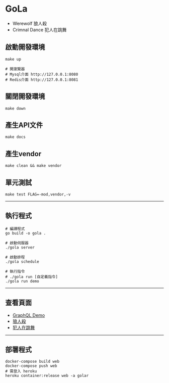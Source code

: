 # GoLa

- Werewolf 狼人殺
- Crimnal Dance 犯人在跳舞

## 啟動開發環境

```shell
make up

# 開瀏覽器
# Mysql介面 http://127.0.0.1:8080
# Redis介面 http://127.0.0.1:8081
```

## 關閉開發環境

```shell
make down
```


## 產生API文件

```shell
make docs
```

## 產生vendor

```shell
make clean && make vendor
```

## 單元測試

```shell
make test FLAG=-mod,vendor,-v
```

---

## 執行程式

```shell
# 編譯程式
go build -o gola .

# 啟動伺服器
./gola server

# 啟動排程
./gola schedule

# 執行指令
# ./gola run [自定義指令]
./gola run demo
```

---

## 查看頁面

- [GraphQL Demo](http://127.0.0.1:8000/graphql)
- [狼人殺](http://127.0.0.1:8000/wf)
- [犯人在跳舞](http://127.0.0.1:8000/cd)

---

## 部署程式

```shell
docker-compose build web
docker-compose push web
# 需登入 heroku
heroku container:release web -a golar
```
